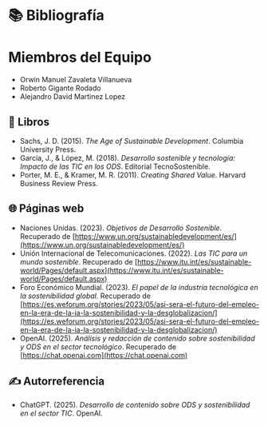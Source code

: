 # 📚 Bibliografía

# Miembros del Equipo
- Orwin Manuel Zavaleta Villanueva
- Roberto Gigante Rodado
- Alejandro David Martinez Lopez

## 📖 Libros

- Sachs, J. D. (2015). _The Age of Sustainable Development_. Columbia University Press.
- García, J., & López, M. (2018). _Desarrollo sostenible y tecnología: Impacto de las TIC en los ODS_. Editorial TecnoSostenible.
- Porter, M. E., & Kramer, M. R. (2011). _Creating Shared Value_. Harvard Business Review Press.
## 🌐 Páginas web

- Naciones Unidas. (2023). _Objetivos de Desarrollo Sostenible_. Recuperado de [https://www.un.org/sustainabledevelopment/es/](https://www.un.org/sustainabledevelopment/es/)
- Unión Internacional de Telecomunicaciones. (2022). _Las TIC para un mundo sostenible_. Recuperado de [https://www.itu.int/es/sustainable-world/Pages/default.aspx](https://www.itu.int/es/sustainable-world/Pages/default.aspx)
- Foro Económico Mundial. (2023). _El papel de la industria tecnológica en la sostenibilidad global_. Recuperado de [https://es.weforum.org/stories/2023/05/asi-sera-el-futuro-del-empleo-en-la-era-de-la-ia-la-sostenibilidad-y-la-desglobalizacion/](https://es.weforum.org/stories/2023/05/asi-sera-el-futuro-del-empleo-en-la-era-de-la-ia-la-sostenibilidad-y-la-desglobalizacion/)
- OpenAI. (2025). _Análisis y redacción de contenido sobre sostenibilidad y ODS en el sector tecnológico_. Recuperado de [https://chat.openai.com](https://chat.openai.com)

## ✍️ Autorreferencia

- ChatGPT. (2025). _Desarrollo de contenido sobre ODS y sostenibilidad en el sector TIC_. OpenAI.